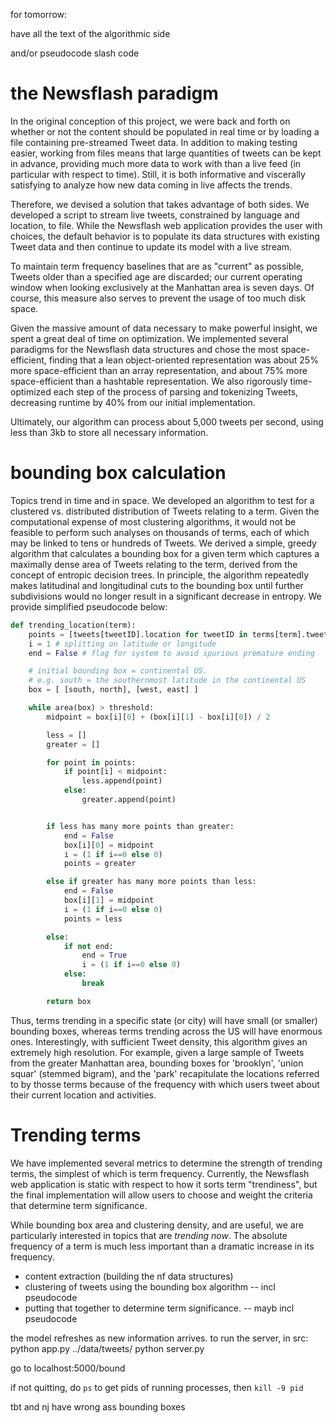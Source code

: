




for tomorrow:

have all the text of the algorithmic side

and/or pseudocode slash code


# the Newsflash paradigm

In the original conception of this project, we were back and forth on whether or not the content should be populated in real time or by loading a file containing pre-streamed Tweet data. In addition to making testing easier, working from files means that large quantities of tweets can be kept in advance, providing much more data to work with than a live feed (in particular with respect to time). Still, it is both informative and viscerally satisfying to analyze how new data coming in live affects the trends.

Therefore, we devised a solution that takes advantage of both sides. We developed a script to stream live tweets, constrained by language and location, to file. While the Newsflash web application provides the user with choices, the default behavior is to populate its data structures with existing Tweet data and then continue to update its model with a live stream. 

To maintain term frequency baselines that are as "current" as possible, Tweets older than a specified age are discarded; our current operating window when looking exclusively at the Manhattan area is seven days. Of course, this measure also serves to prevent the usage of too much disk space.

Given the massive amount of data necessary to make powerful insight, we spent a great deal of time on optimization. We implemented several paradigms for the Newsflash data structures and chose the most space-efficient, finding that a lean object-oriented representation was about 25% more space-efficient than an array representation, and about 75% more space-efficient than a hashtable representation. We also rigorously time-optimized each step of the process of parsing and tokenizing Tweets, decreasing runtime by 40% from our initial implementation.

Ultimately, our algorithm can process about 5,000 tweets per second, using less than 3kb to store all necessary information. 


# bounding box calculation

Topics trend in time and in space. We developed an algorithm to test for a clustered vs. distributed distribution of Tweets relating to a term. Given the computational expense of most clustering algorithms, it would not be feasible to perform such analyses on thousands of terms, each of which may be linked to tens or hundreds of Tweets. We derived a simple, greedy algorithm that calculates a bounding box for a given term which captures a maximally dense area of Tweets relating to the term, derived from the concept of entropic decision trees. In principle, the algorithm repeatedly makes latitudinal and longitudinal cuts to the bounding box until further subdivisions would no longer result in a significant decrease in entropy. We provide simplified pseudocode below:

```python
def trending_location(term):
	points = [tweets[tweetID].location for tweetID in terms[term].tweets]
	i = 1 # splitting on latitude or longitude
	end = False # flag for system to avoid spurious premature ending

	# initial bounding box = continental US.
	# e.g. south = the southernmost latitude in the continental US
	box = [ [south, north], [west, east] ]

	while area(box) > threshold:
		midpoint = box[i][0] + (box[i][1] - box[i][0]) / 2

		less = []
		greater = []

		for point in points:
			if point[i] < midpoint:
				less.append(point)
			else:
				greater.append(point)


		if less has many more points than greater:
			end = False
			box[i][0] = midpoint
			i = (1 if i==0 else 0)
			points = greater

		else if greater has many more points than less:
			end = False
			box[i][1] = midpoint
			i = (1 if i==0 else 0)
			points = less

		else:
			if not end:
				end = True
				i = (1 if i==0 else 0)
			else:
				break

		return box
```

Thus, terms trending in a specific state (or city) will have small (or smaller) bounding boxes, whereas terms trending across the US will have enormous ones. Interestingly, with sufficient Tweet density, this algorithm gives an extremely high resolution. For example, given a large sample of Tweets from the greater Manhattan area, bounding boxes for 'brooklyn', 'union squar' (stemmed bigram), and the 'park' recapitulate the locations referred to by thosse terms because of the frequency with which users tweet about their current location and activities.




# Trending terms

We have implemented several metrics to determine the strength of trending terms, the simplest of which is term frequency. Currently, the Newsflash web application is static with respect to how it sorts term "trendiness", but the final implementation will allow users to choose and weight the criteria that determine term significance. 

While bounding box area and clustering density, and are useful, we are particularly interested in topics that are _trending now_. The absolute frequency of a term is much less important than a dramatic increase in its frequency. 


- content extraction (building the nf data structures)
- clustering of tweets using the bounding box algorithm -- incl pseudocode
- putting that together to determine term significance.  -- mayb incl pseudocode




the model refreshes as new information arrives. 
to run the server, in src:
python app.py ../data/tweets/
python server.py

go to localhost:5000/bound


if not quitting, do `ps` to get pids of running processes, then `kill -9 pid`


tbt and nj have wrong ass bounding boxes






